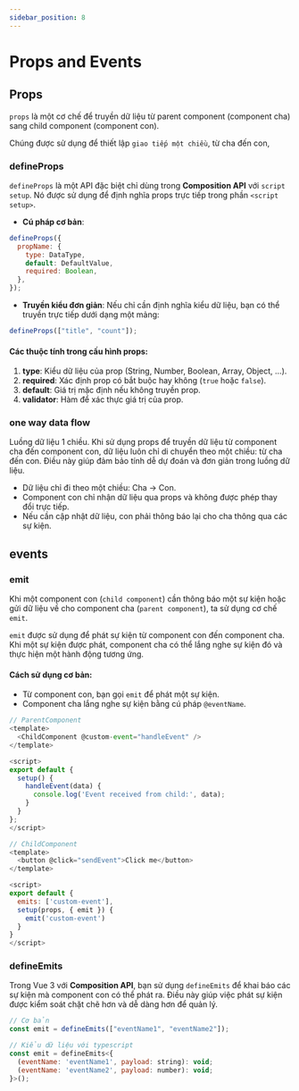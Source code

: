```yaml
---
sidebar_position: 8
---
```


# Props and Events

## Props

`props` là một cơ chế để truyền dữ liệu từ parent component (component cha) sang child component (component con).

Chúng được sử dụng để thiết lập `giao tiếp một chiều`, từ cha đến con,

### defineProps

`defineProps` là một API đặc biệt chỉ dùng trong **Composition API** với `script setup`. Nó được sử dụng để định nghĩa props trực tiếp trong phần `<script setup>`.

- **Cú pháp cơ bản**:

```js
defineProps({
  propName: {
    type: DataType,
    default: DefaultValue,
    required: Boolean,
  },
});
```

- **Truyền kiểu đơn giản**: Nếu chỉ cần định nghĩa kiểu dữ liệu, bạn có thể truyền trực tiếp dưới dạng một mảng:

```js
defineProps(["title", "count"]);
```

#### Các thuộc tính trong cấu hình props:

1.  **type**: Kiểu dữ liệu của prop (String, Number, Boolean, Array, Object, ...).
2.  **required**: Xác định prop có bắt buộc hay không (`true` hoặc `false`).
3.  **default**: Giá trị mặc định nếu không truyền prop.
4.  **validator**: Hàm để xác thực giá trị của prop.

### one way data flow

Luồng dữ liệu 1 chiều. Khi sử dụng props để truyền dữ liệu từ component cha đến component con, dữ liệu luôn chỉ di chuyển theo một chiều: từ cha đến con. Điều này giúp đảm bảo tính dễ dự đoán và đơn giản trong luồng dữ liệu.

- Dữ liệu chỉ đi theo một chiều: Cha → Con.
- Component con chỉ nhận dữ liệu qua props và không được phép thay đổi trực tiếp.
- Nếu cần cập nhật dữ liệu, con phải thông báo lại cho cha thông qua các sự kiện.

## events

### emit

Khi một component con (`child component`) cần thông báo một sự kiện hoặc gửi dữ liệu về cho component cha (`parent component`), ta sử dụng cơ chế `emit`.

`emit` được sử dụng để phát sự kiện từ component con đến component cha. Khi một sự kiện được phát, component cha có thể lắng nghe sự kiện đó và thực hiện một hành động tương ứng.

#### Cách sử dụng cơ bản:

- Từ component con, bạn gọi `emit` để phát một sự kiện.
- Component cha lắng nghe sự kiện bằng cú pháp `@eventName`.

```js
// ParentComponent
<template>
  <ChildComponent @custom-event="handleEvent" />
</template>

<script>
export default {
  setup() {
    handleEvent(data) {
      console.log('Event received from child:', data);
    }
  }
};
</script>
```

```js
// ChildComponent
<template>
  <button @click="sendEvent">Click me</button>
</template>

<script>
export default {
  emits: ['custom-event'],
  setup(props, { emit }) {
    emit('custom-event')
  }
}
</script>
```

### defineEmits

Trong Vue 3 với **Composition API**, bạn sử dụng `defineEmits` để khai báo các sự kiện mà component con có thể phát ra. Điều này giúp việc phát sự kiện được kiểm soát chặt chẽ hơn và dễ dàng hơn để quản lý.

```js
// Cơ bản
const emit = defineEmits(["eventName1", "eventName2"]);

// Kiểu dữ liệu với typescript
const emit = defineEmits<{
  (eventName: 'eventName1', payload: string): void;
  (eventName: 'eventName2', payload: number): void;
}>();
```

